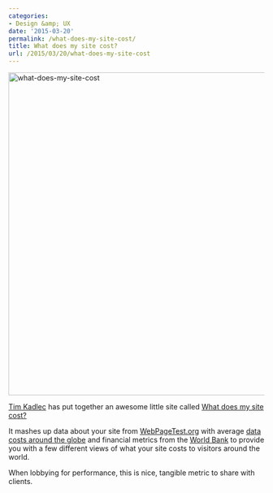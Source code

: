 ```yaml
---
categories:
- Design &amp; UX
date: '2015-03-20'
permalink: /what-does-my-site-cost/
title: What does my site cost?
url: /2015/03/20/what-does-my-site-cost
---
```


<p class="text-center"><a href="http://whatdoesmysitecost.com/"><img src="https://gomakethings.com/wp-content/uploads/2015/03/what-does-my-site-cost.jpg" alt="what-does-my-site-cost" width="832" height="636" class="size-full wp-image-5951" /></a></p>

[Tim Kadlec](http://timkadlec.com/) has put together an awesome little site called [What does my site cost?](http://whatdoesmysitecost.com/)

It mashes up data about your site from [WebPageTest.org](http://www.webpagetest.org/) with average [data costs around the globe](http://www.itu.int/en/Pages/default.aspx) and financial metrics from the [World Bank](http://data.worldbank.org/) to provide you with a few different views of what your site costs to visitors around the world.

When lobbying for performance, this is nice, tangible metric to share with clients.